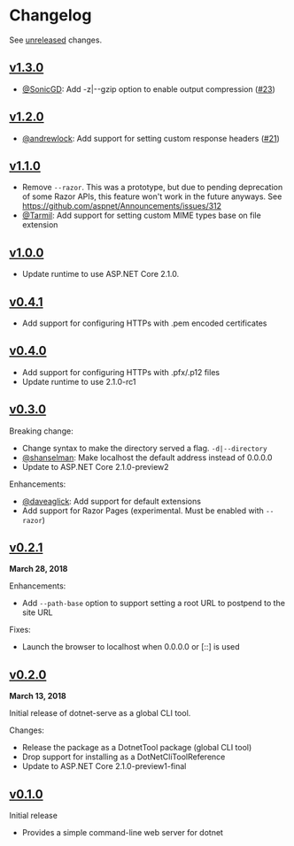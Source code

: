 # Changelog

See [unreleased] changes.

## [v1.3.0]

* [@SonicGD]: Add -z|--gzip option to enable output compression ([#23])

[#23]: https://github.com/natemcmaster/dotnet-serve/pull/23

## [v1.2.0]

* [@andrewlock]: Add support for setting custom response headers ([#21])

[#21]: https://github.com/natemcmaster/dotnet-serve/pull/21

## [v1.1.0]

* Remove `--razor`. This was a prototype, but due to pending deprecation of some Razor APIs, this feature won't work in the future anyways. See https://github.com/aspnet/Announcements/issues/312
* [@Tarmil]: Add support for setting custom MIME types base on file extension

## [v1.0.0]
- Update runtime to use ASP.NET Core 2.1.0.

## [v0.4.1]

- Add support for configuring HTTPs with .pem encoded certificates

## [v0.4.0]

- Add support for configuring HTTPs with .pfx/.p12 files
- Update runtime to use 2.1.0-rc1

## [v0.3.0]

Breaking change:
 - Change syntax to make the directory served a flag. `-d|--directory`
 - [@shanselman]: Make localhost the default address instead of 0.0.0.0
 - Update to ASP.NET Core 2.1.0-preview2

Enhancements:
 - [@daveaglick]: Add support for default extensions
 - Add support for Razor Pages (experimental. Must be enabled with `--razor`)

## [v0.2.1]

**March 28, 2018**

Enhancements:
 - Add `--path-base` option to support setting a root URL to postpend to the site URL

Fixes:
 - Launch the browser to localhost when 0.0.0.0 or [::] is used

## [v0.2.0]

**March 13, 2018**

Initial release of dotnet-serve as a global CLI tool.

Changes:
  - Release the package as a DotnetTool package (global CLI tool)
  - Drop support for installing as a DotNetCliToolReference
  - Update to ASP.NET Core 2.1.0-preview1-final

## [v0.1.0]
Initial release
 - Provides a simple command-line web server for dotnet

[unreleased]: https://github.com/natemcmaster/dotnet-serve/compare/v1.3.0...HEAD
[v1.3.0]: https://github.com/natemcmaster/dotnet-serve/compare/v1.2.0...v1.3.0
[v1.2.0]: https://github.com/natemcmaster/dotnet-serve/compare/v1.1.0...v1.2.0
[v1.1.0]: https://github.com/natemcmaster/dotnet-serve/compare/v1.0.0...v1.1.0
[v1.0.0]: https://github.com/natemcmaster/dotnet-serve/compare/v0.4.1...v1.0.0
[v0.4.1]: https://github.com/natemcmaster/dotnet-serve/compare/v0.4.0...v0.4.1
[v0.4.0]: https://github.com/natemcmaster/dotnet-serve/compare/v0.3.0...v0.4.0
[v0.3.0]: https://github.com/natemcmaster/dotnet-serve/compare/v0.2.1...v0.3.0
[v0.2.1]: https://github.com/natemcmaster/dotnet-serve/compare/v0.2.0...v0.2.1
[v0.2.0]: https://github.com/natemcmaster/dotnet-serve/compare/v0.1.0...v0.2.0
[v0.1.0]: https://github.com/natemcmaster/dotnet-serve/tree/v0.1.0

[@andrewlock]: https://github.com/andrewlock
[@daveaglick]: https://github.com/daveaglick
[@shanselman]: https://github.com/shanselman
[@SonicGD]: https://github.com/SonicGD
[@Tarmil]: https://github.com/Tarmil
